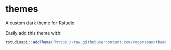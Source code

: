 # themes
A custom dark theme for Rstudio

Easily add this theme with:

```r
rstudioapi::addTheme("https://raw.githubusercontent.com/rogerssam/themes/main/Adelaide.rstheme", apply = TRUE)
```
